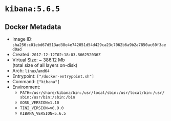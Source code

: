 # `kibana:5.6.5`

## Docker Metadata

- Image ID: `sha256:c01ebd67d513ad38e4e742051d54d429ca23c7062b6a9b2a7850ac60f3aed0ad`
- Created: `2017-12-12T02:18:03.866252036Z`
- Virtual Size: ~ 386.12 Mb  
  (total size of all layers on-disk)
- Arch: `linux`/`amd64`
- Entrypoint: `["/docker-entrypoint.sh"]`
- Command: `["kibana"]`
- Environment:
  - `PATH=/usr/share/kibana/bin:/usr/local/sbin:/usr/local/bin:/usr/sbin:/usr/bin:/sbin:/bin`
  - `GOSU_VERSION=1.10`
  - `TINI_VERSION=v0.9.0`
  - `KIBANA_VERSION=5.6.5`
